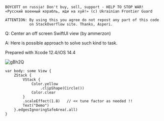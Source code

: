 ```
BOYCOTT on russia! Don't buy, sell, support - HELP TO STOP WAR!
«Русский военный корабль, иди на хуй!» (c) Ukrainian Frontier Guard

ATTENTION: By using this you agree do not repost any part of this code
           on StackOverflow site. Thanks, Asperi.
```

Q: Center an off screen SwiftUI view (by ammerzon)

A: Here is possible approach to solve such kind to task. 

Prepared with Xcode 12.4/iOS 14.4

![gBh2Q](https://user-images.githubusercontent.com/62171579/170645039-37cc4e11-db7a-44af-b383-355a14a4b630.png)

	var body: some View {
		ZStack {
			VStack {
				Color.yellow
					.clipShape(Circle())
				Color.clear
			}
			.scaleEffect(1.8)   // << tune factor as needed !!
			Text("Demo")
		}.edgesIgnoringSafeArea(.all)
	}

